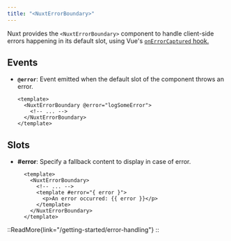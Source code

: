 ```yaml
---
title: "<NuxtErrorBoundary>"
---
```


Nuxt provides the `<NuxtErrorBoundary>` component to handle client-side errors happening in its default slot, using Vue's [`onErrorCaptured` hook.](https://vuejs.org/api/composition-api-lifecycle.html#onerrorcaptured)

## Events

- **`@error`**: Event emitted when the default slot of the component throws an error.

  ```vue
  <template>
    <NuxtErrorBoundary @error="logSomeError">
      <!-- ... -->
    </NuxtErrorBoundary>
  </template>
  ```

## Slots

- **#error**: Specify a fallback content to display in case of error.

  ```vue
    <template>
      <NuxtErrorBoundary>
        <!-- ... -->
        <template #error="{ error }">
          <p>An error occurred: {{ error }}</p>
        </template>
      </NuxtErrorBoundary>
    </template>
  ```

::ReadMore{link="/getting-started/error-handling"}
::

